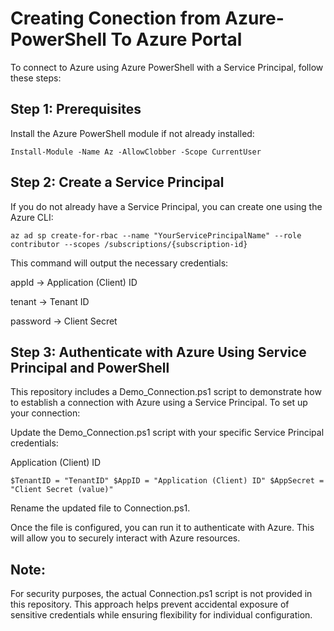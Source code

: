 # Creating Conection from Azure-PowerShell To Azure Portal

To connect to Azure using Azure PowerShell with a Service Principal, follow these steps:

## Step 1: Prerequisites

Install the Azure PowerShell module if not already installed:

`Install-Module -Name Az -AllowClobber -Scope CurrentUser`

## Step 2: Create a Service Principal

If you do not already have a Service Principal, you can create one using the Azure CLI:

`az ad sp create-for-rbac --name "YourServicePrincipalName" --role contributor --scopes /subscriptions/{subscription-id}`

This command will output the necessary credentials:

appId → Application (Client) ID

tenant → Tenant ID

password → Client Secret

## Step 3: Authenticate with Azure Using Service Principal and PowerShell

This repository includes a Demo_Connection.ps1 script to demonstrate how to establish a connection with Azure using a Service Principal. To set up your connection:

Update the Demo_Connection.ps1 script with your specific Service Principal credentials:

Application (Client) ID

`
$TenantID = "TenantID"
$AppID = "Application (Client) ID"
$AppSecret = "Client Secret (value)"
`

Rename the updated file to Connection.ps1.

Once the file is configured, you can run it to authenticate with Azure. This will allow you to securely interact with Azure resources.

## Note:

For security purposes, the actual Connection.ps1 script is not provided in this repository. This approach helps prevent accidental exposure of sensitive credentials while ensuring flexibility for individual configuration.